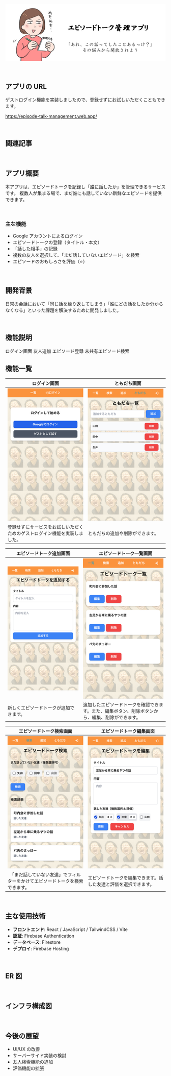 <!-- どのようなサービスなのかを表現するひとこと
サービスの雰囲気が伝わる画像
サービスのURL
サービスに関する記事のURL
サービスの概要
サービスを開発した背景
画面や機能の説明
主な使用技術
ER図
インフラ構成図
今後の展望 -->

![ヘッダー画像](docs/img/header.jpg)

<br />

## アプリの URL

ゲストログイン機能を実装しましたので、登録せずにお試しいただくこともできます。

https://episode-talk-management.web.app/

<br />

## 関連記事

<br />

## アプリ概要

本アプリは、エピソードトークを記録し「誰に話したか」を管理できるサービスです。
複数人が集まる場で、まだ誰にも話していない新鮮なエピソードを提供できます。

<br />

### 主な機能

- Google アカウントによるログイン
- エピソードトークの登録（タイトル・本文）
- 「話した相手」の記録
- 複数の友人を選択して、「まだ話していないエピソード」を検索
- エピソードのおもしろさを評価（⭐️）

<br />

## 開発背景

<!-- ## このアプリを作った理由 -->

日常の会話において「同じ話を繰り返してしまう」「誰にどの話をしたか分からなくなる」といった課題を解決するために開発しました。

<br />

## 機能説明

ログイン画面
友人追加
エピソード登録
未共有エピソード検索

## 機能一覧

| ログイン画面 | 　ともだち画面 |
| ---------- | -------------- |
| ![ログイン画面](/docs/img/login.jpg) | ![ともだち画面](/docs/img/friends.jpg) |
| 登録せずにサービスをお試しいただくためのゲストログイン機能を実装しました。 | ともだちの追加や削除ができます。 |

| エピソードトーク追加画面 |　エピソードトーク一覧画面 |
| ---- | ---- |
| ![エピソードトーク追加画面](/docs/img/createPost.jpg) | ![エピソードトーク一覧画面](/docs/img/home.jpg) |
| 新しくエピソードトークが追加できます。 | 追加したエピソードトークを確認できます。また、編集ボタン、削除ボタンから、編集、削除ができます。 |

| エピソードトーク検索画面 |　エピソードトーク編集画面 |
| ---- | ---- |
| ![エピソードトーク検索画面](/docs/img/search.jpg) | ![エピソードトーク編集画面](/docs/img/edit.jpg) |
|　「まだ話していない友達」でフィルターをかけてエピソードトークを検索できます。 | エピソードトークを編集できます。話した友達と評価を選択できます。 |


<br />

## 主な使用技術

- **フロントエンド**: React / JavaScript / TailwindCSS / Vite
- **認証**: Firebase Authentication
- **データベース**: Firestore
- **デプロイ**: Firebase Hosting

<br />

## ER 図

<br />

## インフラ構成図

<br />

## 今後の展望

- UI/UX の改善
- サーバーサイド実装の検討
- 友人検索機能の追加
- 評価機能の拡張
